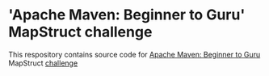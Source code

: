 # 'Apache Maven: Beginner to Guru' MapStruct challenge

This respository contains source code for [Apache Maven: Beginner to Guru](https://www.udemy.com/course/apache-maven-beginner-to-guru/) MapStruct [challenge](https://github.com/springframeworkguru/mb2g-mapstruct)

